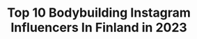 ---
title: Top 10 Bodybuilding Instagram Influencers In Finland in 2023
description: >-
  Find top bodybuilding Instagram influencers in Finland in 2023. Most popular hashtags: #bodybuilding #fitness #ifbb #finland.
platform: Instagram
hits: 10
text_top: See the best Instagram accounts on inBeat.
text_bottom: Our platform has 10 Instagram influencers like this in Finland for you to connect with.
profiles:
  - username: "lari_successor"
    fullname: >-
      Bodybuilding, Investing & Life
    bio: >-
      | Oldschool bodybuilding | Future Successor, Stocks, Trading, Learning | IFBB PRO YEAR 202X ? | Sports, Nature, Cyclist - Alenius.lari@gmail.com 😌
    location: "Finland"
    followers: 22500
    engagement: 212
    commentsToLikes: 0.085971
    id: ckap2gtl6yrk60i78jf266sj6
    verified: false
    hashtags: "#physique, #abs, #bodybuilding, #ifbb"
  - username: "lion.ifbbpro"
    fullname: >-
      𝐈𝐅𝐁𝐁 𝐏𝐑𝐎 🦁️ 𝐋𝐢𝐨𝐧｜劉翔 ℒ²
    bio: >-
      🏆 2019 Amateur Olympia Japan champ * LION 美式 · 體雕（預約制） * HyperLink - 超連結戰隊《蕭》 * VERVE 年度代言人- 折扣碼 vvlion * ALLIN 年度代言人 - 折扣碼 seenlion * 課程預約 & 品牌連結 🔻
    location: "Finland"
    followers: 16340
    engagement: 521
    commentsToLikes: 0.011472
    id: ck5bwd072lgdf0i11lt9me1w3
    verified: false
    hashtags: "#classicalbodybuilding, #verve, #mensphysique, #ifbb"
  - username: "iammrgoodlooking"
    fullname: >-
      Street workout
    bio: >-
      Moz🇲🇿Fin🇫🇮 📍HELSINKI Amigo d C4Pedro KING👑🐉 ⭐️ FOLLOW🚨@goodlookingfitness🚨 ⭐️ @uapparelworld athlete.10% off Edgar10 ⭐️NOCCO 👀⤵️🚨NEW YOUTUBE VIDEO🚨⤵️👀
    location: "Finland"
    followers: 44486
    engagement: 315
    commentsToLikes: 0.029490
    id: ck5zyvwcnamkw0i1488r6j3l4
    verified: false
    hashtags: "#goodlookingfitness, #suomi, #kovabro, #mozgenetics"
  - username: "tonikohonenifbbpro"
    fullname: >-
      Toni Kohonen
    bio: >-
      ✖️IFBB PRO Bodybuilder ✖️PTfysio Coaching services 🦍 Gorilla Wear 💊 @ppsshop.fi 🟡 verkkoviikarit.fi 🔵 @industless_oy ⚫️ @hieronta4 🔴 @cramofinland
    location: "Finland"
    followers: 7109
    engagement: 578
    commentsToLikes: 0.012896
    id: ck6u0lpazgfiw0j71vqqobv59
    verified: false
    hashtags: "#offseason, #gorillawearfinland, #teamtuor, #ptfysio"
  - username: "krisztih04"
    fullname: >-
      𝓴𝓻𝓲𝓼𝔃𝓽𝓲 𝓻𝓪𝓬𝔃
    bio: >-
      Snapchat : kriszti04 ♡ Tracking my fitness progress 🏋️‍♀️ ♡ Finland📍 ♡ Getting stronger physically and mentally 🦋 ♡ My fitness community group👇
    location: "Finland"
    followers: 2581
    engagement: 3120
    commentsToLikes: 0.099928
    id: ckf5rppfmdj3x0j2372xjgnly
    verified: false
    hashtags: "#abschallege, #chloetingchallenge, #finland, #athomeworkouts"
  - username: "katarinatunturi"
    fullname: >-
      KATARINA
    bio: >-
      📍Helsinki www.katarinatunturi.com 📧: katarina@katarinatunturi.com 🏋🏼🏋🏻‍♀️ @fitnessandvitality Tutustu uuteen BODY FITNESS VERKKOVALMENNUKSEEN 👇🏽
    location: "Finland"
    followers: 10836
    engagement: 771
    commentsToLikes: 0.023537
    id: ckaoz01l7js760i78wk0c5yd7
    verified: false
    hashtags: "#katarinatunturi, #valmentaja, #hyvinvointi, #yritta"
  - username: "marikahongisto"
    fullname: >-
      Marika Hongisto
    bio: >-
      💫 Ifbb Bikini fitness athlete🖤Team @finnishphysiqueacademy 💪🏽TMI Marika Hongisto 💪🏽 Personal trainer 💥 Poledance teacher 🍎 NutritionCoach
    location: "Finland"
    followers: 8558
    engagement: 1288
    commentsToLikes: 0.026526
    id: ckaoyptwiijlu0i78r83jkep3
    verified: false
    hashtags: "#staytuned, #bikinifitness, #mishalily, #balance"
  - username: "amy.fitink"
    fullname: >-
      
    bio: >-
      ♥̶️̶ 𝙰𝚝𝚑𝚕𝚎𝚝𝚎 of @gorillawearusa ♥̶️̶ 𝙿𝚘𝚠𝚎𝚛𝚎𝚍 𝚋𝚢 @officialbodylab24 ♥ embellished by @zeitlosstuttgart ♥ 𝟹𝟹% 𝚘𝚗 𝙱𝚘𝚍𝚢𝚕𝚊𝚋-𝚙𝚛𝚘𝚍𝚞𝚌𝚝𝚜: 𝙰𝙼𝚈𝟹𝟹
    location: "Finland"
    followers: 24425
    engagement: 374
    commentsToLikes: 0.026996
    id: ck0w6otnb9lbd0i19szlf24q0
    verified: false
    hashtags: "#fitnessclothing, #fitnessmodels, #canondeutschland, #nebbia"
  - username: "roopenieminen"
    fullname: >-
      Roope Nieminen
    bio: >-
      📍HKI, Finland 🥁Ammattimuusikon elämää ja paljon puujalkahuumoria🤣❤️ Drumming with 👉🏼 @portionboysofficial @annilahe
    location: "Finland"
    followers: 4022
    engagement: 1460
    commentsToLikes: 0.050471
    id: ck6uenlmss02v0j71gfptdac2
    verified: false
    hashtags: "#viikonloppu, #muusikko, #keikalla, #syksy"
  - username: "tommyramiro"
    fullname: >-
      𝐓𝐨𝐦𝐦𝐲 𝐎𝐤𝐬𝐚 🇫🇮
    bio: >-
      🏆 Gladiaattorit 2019 winner 🚨 Professional Firefighter 🏋🏽‍♂️ Physiotherapist 🛡 Ambassador @barebells.fin 📩 tommy.oksa@gmail.com 🎁 Videoviestit memmo🔻
    location: "Finland"
    followers: 23407
    engagement: 1650
    commentsToLikes: 0.004660
    id: ck5hoc79lpb5v0i115n4vkm26
    verified: false
    hashtags: "#latinopalomies, #firefighter, #girlfriend, #love"
---